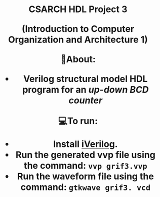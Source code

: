 <h1 align="center">
CSARCH HDL Project 3

(Introduction to Computer Organization and Architecture 1)


📝**About**:   
   - Verilog structural model HDL program for an *up-down BCD counter*

💻**To run**:

   - Install [iVerilog](https://bleyer.org/icarus/).
   - Run the generated vvp file using the command: `vvp grif3.vvp`
   - Run the waveform file using the command: `gtkwave grif3. vcd`
